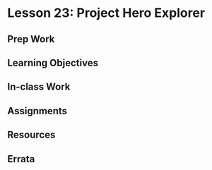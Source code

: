 # Lesson 23: Project Hero Explorer
## Prep Work

## Learning Objectives

## In-class Work

## Assignments

## Resources

## Errata
